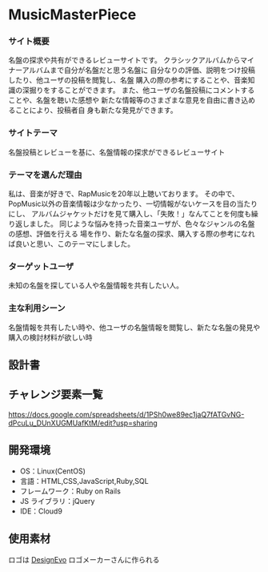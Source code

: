 # MusicMasterPiece

### サイト概要

名盤の探求や共有ができるレビューサイトです。
クラシックアルバムからマイナーアルバムまで自分が名盤だと思う名盤に
自分なりの評価、説明をつけ投稿したり、他ユーザの投稿を閲覧し、名盤
購入の際の参考にすることや、音楽知識の深掘りをすることができます。
また、他ユーザの名盤投稿にコメントすることや、名盤を聴いた感想や
新たな情報等のさまざまな意見を自由に書き込めることにより、投稿者自
身も新たな発見ができます。


### サイトテーマ

名盤投稿とレビューを基に、名盤情報の探求ができるレビューサイト

### テーマを選んだ理由

私は、音楽が好きで、RapMusicを20年以上聴いております。
その中で、PopMusic以外の音楽情報は少なかったり、一切情報がないケースを目の当たりにし、
アルバムジャケットだけを見て購入し、「失敗！」なんてことを何度も繰り返しました。
同じような悩みを持った音楽ユーザが、色々なジャンルの名盤の感想、評価を行える
場を作り、新たな名盤の探求、購入する際の参考になれば良いと思い、このテーマにしました。


### ターゲットユーザ

未知の名盤を探している人や名盤情報を共有したい人。


### 主な利用シーン

名盤情報を共有したい時や、他ユーザの名盤情報を閲覧し、新たな名盤の発見や購入の検討材料が欲しい時


## 設計書


## チャレンジ要素一覧

<https://docs.google.com/spreadsheets/d/1PSh0we89ec1jaQ7fATGvNG-dPcuLu_DUnXUGMUafKtM/edit?usp=sharing>

## 開発環境

- OS：Linux(CentOS)
- 言語：HTML,CSS,JavaScript,Ruby,SQL
- フレームワーク：Ruby on Rails
- JS ライブラリ：jQuery
- IDE：Cloud9

## 使用素材
ロゴは <a href="https://www.designevo.com/jp/" title="無料オンラインロゴメーカー">DesignEvo</a> ロゴメーカーさんに作られる
